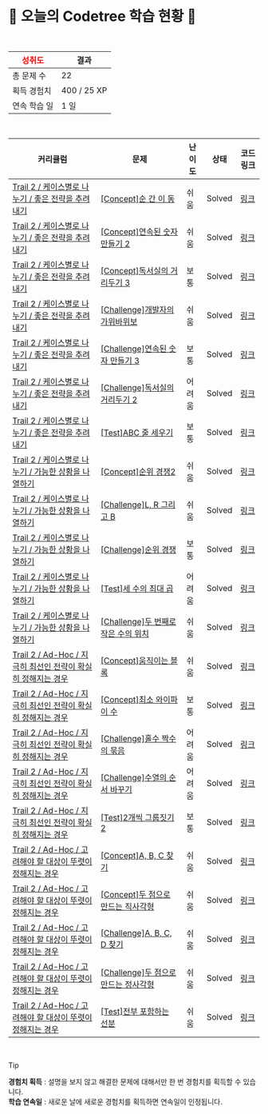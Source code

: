 # 🌲 오늘의 Codetree 학습 현황 🌲

<br />

| <span style="color:red;display:block;text-align:center;"> **성취도**</span> | 결과 |
|---|---|
| 총 문제 수 | 22 |
| 획득 경험치 | 400 / 25 XP |
| 연속 학습 일 | 1 일 |

<br />

|커리큘럼|문제|난이도|상태|코드 링크|
|---|---|---|---|---|
|[Trail 2 / 케이스별로 나누기 / 좋은 전략을 추려내기](https://https://en.codetree.ai/trail-info/novice-mid/)|[[Concept]순 간 이 동](https://https://en.codetree.ai/trails/complete/curated-cards/intro-teleportation/)|쉬움|Solved|[링크](https://github.com/raon37910/code-tree-java/blob/main/250109/%EC%88%9C%20%EA%B0%84%20%EC%9D%B4%20%EB%8F%99/teleportation.java)|
|[Trail 2 / 케이스별로 나누기 / 좋은 전략을 추려내기](https://https://en.codetree.ai/trail-info/novice-mid/)|[[Concept]연속된 숫자 만들기 2](https://https://en.codetree.ai/trails/complete/curated-cards/intro-create-consecutive-numbers-2/)|쉬움|Solved|[링크](https://github.com/raon37910/code-tree-java/blob/main/250109/%EC%97%B0%EC%86%8D%EB%90%9C%20%EC%88%AB%EC%9E%90%20%EB%A7%8C%EB%93%A4%EA%B8%B0%202/create-consecutive-numbers-2.java)|
|[Trail 2 / 케이스별로 나누기 / 좋은 전략을 추려내기](https://https://en.codetree.ai/trail-info/novice-mid/)|[[Concept]독서실의 거리두기 3](https://https://en.codetree.ai/trails/complete/curated-cards/intro-study-cafe-keeping-distance-3/)|보통|Solved|[링크](https://github.com/raon37910/code-tree-java/blob/main/250109/%EB%8F%85%EC%84%9C%EC%8B%A4%EC%9D%98%20%EA%B1%B0%EB%A6%AC%EB%91%90%EA%B8%B0%203/study-cafe-keeping-distance-3.java)|
|[Trail 2 / 케이스별로 나누기 / 좋은 전략을 추려내기](https://https://en.codetree.ai/trail-info/novice-mid/)|[[Challenge]개발자의 가위바위보](https://https://en.codetree.ai/trails/complete/curated-cards/challenge-developers-rock-paper-scissors/)|쉬움|Solved|[링크](https://github.com/raon37910/code-tree-java/blob/main/250109/%EA%B0%9C%EB%B0%9C%EC%9E%90%EC%9D%98%20%EA%B0%80%EC%9C%84%EB%B0%94%EC%9C%84%EB%B3%B4/developers-rock-paper-scissors.java)|
|[Trail 2 / 케이스별로 나누기 / 좋은 전략을 추려내기](https://https://en.codetree.ai/trail-info/novice-mid/)|[[Challenge]연속된 숫자 만들기 3](https://https://en.codetree.ai/trails/complete/curated-cards/challenge-create-consecutive-numbers-3/)|보통|Solved|[링크](https://github.com/raon37910/code-tree-java/blob/main/250109/%EC%97%B0%EC%86%8D%EB%90%9C%20%EC%88%AB%EC%9E%90%20%EB%A7%8C%EB%93%A4%EA%B8%B0%203/create-consecutive-numbers-3.java)|
|[Trail 2 / 케이스별로 나누기 / 좋은 전략을 추려내기](https://https://en.codetree.ai/trail-info/novice-mid/)|[[Challenge]독서실의 거리두기 2](https://https://en.codetree.ai/trails/complete/curated-cards/challenge-study-cafe-keeping-distance-2/)|어려움|Solved|[링크](https://github.com/raon37910/code-tree-java/blob/main/250109/%EB%8F%85%EC%84%9C%EC%8B%A4%EC%9D%98%20%EA%B1%B0%EB%A6%AC%EB%91%90%EA%B8%B0%202/study-cafe-keeping-distance-2.java)|
|[Trail 2 / 케이스별로 나누기 / 좋은 전략을 추려내기](https://https://en.codetree.ai/trail-info/novice-mid/)|[[Test]ABC 줄 세우기](https://https://en.codetree.ai/trails/complete/curated-cards/test-abc-line-up/)|보통|Solved|[링크](https://github.com/raon37910/code-tree-java/blob/main/250109/ABC%20%EC%A4%84%20%EC%84%B8%EC%9A%B0%EA%B8%B0/abc-line-up.java)|
|[Trail 2 / 케이스별로 나누기 / 가능한 상황을 나열하기](https://https://en.codetree.ai/trail-info/novice-mid/)|[[Concept]순위 경쟁2](https://https://en.codetree.ai/trails/complete/curated-cards/intro-ranking-competition2/)|쉬움|Solved|[링크](https://github.com/raon37910/code-tree-java/blob/main/250109/%EC%88%9C%EC%9C%84%20%EA%B2%BD%EC%9F%812/ranking-competition2.java)|
|[Trail 2 / 케이스별로 나누기 / 가능한 상황을 나열하기](https://https://en.codetree.ai/trail-info/novice-mid/)|[[Challenge]L, R 그리고 B](https://https://en.codetree.ai/trails/complete/curated-cards/challenge-l-r-and-b/)|쉬움|Solved|[링크](https://github.com/raon37910/code-tree-java/blob/main/250109/L%2C%20R%20%EA%B7%B8%EB%A6%AC%EA%B3%A0%20B/l-r-and-b.java)|
|[Trail 2 / 케이스별로 나누기 / 가능한 상황을 나열하기](https://https://en.codetree.ai/trail-info/novice-mid/)|[[Challenge]순위 경쟁](https://https://en.codetree.ai/trails/complete/curated-cards/challenge-ranking-competition/)|보통|Solved|[링크](https://github.com/raon37910/code-tree-java/blob/main/250109/%EC%88%9C%EC%9C%84%20%EA%B2%BD%EC%9F%81/ranking-competition.java)|
|[Trail 2 / 케이스별로 나누기 / 가능한 상황을 나열하기](https://https://en.codetree.ai/trail-info/novice-mid/)|[[Test]세 수의 최대 곱](https://https://en.codetree.ai/trails/complete/curated-cards/test-maximum-product-of-three-numbers/)|어려움|Solved|[링크](https://github.com/raon37910/code-tree-java/blob/main/250109/%EC%84%B8%20%EC%88%98%EC%9D%98%20%EC%B5%9C%EB%8C%80%20%EA%B3%B1/maximum-product-of-three-numbers.java)|
|[Trail 2 / 케이스별로 나누기 / 가능한 상황을 나열하기](https://https://en.codetree.ai/trail-info/novice-mid/)|[[Challenge]두 번째로 작은 수의 위치](https://https://en.codetree.ai/trails/complete/curated-cards/challenge-location-of-the-second-smallest-number/)|쉬움|Solved|[링크](https://github.com/raon37910/code-tree-java/blob/main/250109/%EB%91%90%20%EB%B2%88%EC%A7%B8%EB%A1%9C%20%EC%9E%91%EC%9D%80%20%EC%88%98%EC%9D%98%20%EC%9C%84%EC%B9%98/location-of-the-second-smallest-number.java)|
|[Trail 2 / Ad-Hoc / 지극히 최선인 전략이 확실히 정해지는 경우](https://https://en.codetree.ai/trail-info/novice-mid/)|[[Concept]움직이는 블록](https://https://en.codetree.ai/trails/complete/curated-cards/intro-moving-block/)|쉬움|Solved|[링크](https://github.com/raon37910/code-tree-java/blob/main/250109/%EC%9B%80%EC%A7%81%EC%9D%B4%EB%8A%94%20%EB%B8%94%EB%A1%9D/moving-block.java)|
|[Trail 2 / Ad-Hoc / 지극히 최선인 전략이 확실히 정해지는 경우](https://https://en.codetree.ai/trail-info/novice-mid/)|[[Concept]최소 와이파이 수](https://https://en.codetree.ai/trails/complete/curated-cards/intro-minimum-number-of-wifi/)|보통|Solved|[링크](https://github.com/raon37910/code-tree-java/blob/main/250109/%EC%B5%9C%EC%86%8C%20%EC%99%80%EC%9D%B4%ED%8C%8C%EC%9D%B4%20%EC%88%98/minimum-number-of-wifi.java)|
|[Trail 2 / Ad-Hoc / 지극히 최선인 전략이 확실히 정해지는 경우](https://https://en.codetree.ai/trail-info/novice-mid/)|[[Challenge]홀수 짝수의 묶음](https://https://en.codetree.ai/trails/complete/curated-cards/challenge-odd-even-bundle/)|어려움|Solved|[링크](https://github.com/raon37910/code-tree-java/blob/main/250109/%ED%99%80%EC%88%98%20%EC%A7%9D%EC%88%98%EC%9D%98%20%EB%AC%B6%EC%9D%8C/odd-even-bundle.java)|
|[Trail 2 / Ad-Hoc / 지극히 최선인 전략이 확실히 정해지는 경우](https://https://en.codetree.ai/trail-info/novice-mid/)|[[Challenge]수열의 순서 바꾸기](https://https://en.codetree.ai/trails/complete/curated-cards/challenge-reorder-sequence/)|어려움|Solved|[링크](https://github.com/raon37910/code-tree-java/blob/main/250109/%EC%88%98%EC%97%B4%EC%9D%98%20%EC%88%9C%EC%84%9C%20%EB%B0%94%EA%BE%B8%EA%B8%B0/reorder-sequence.java)|
|[Trail 2 / Ad-Hoc / 지극히 최선인 전략이 확실히 정해지는 경우](https://https://en.codetree.ai/trail-info/novice-mid/)|[[Test]2개씩 그룹짓기 2](https://https://en.codetree.ai/trails/complete/curated-cards/test-group-of-pairs-2/)|보통|Solved|[링크](https://github.com/raon37910/code-tree-java/blob/main/250109/2%EA%B0%9C%EC%94%A9%20%EA%B7%B8%EB%A3%B9%EC%A7%93%EA%B8%B0%202/group-of-pairs-2.java)|
|[Trail 2 / Ad-Hoc / 고려해야 할 대상이 뚜렷이 정해지는 경우](https://https://en.codetree.ai/trail-info/novice-mid/)|[[Concept]A, B, C 찾기](https://https://en.codetree.ai/trails/complete/curated-cards/intro-finding-a-b-c/)|쉬움|Solved|[링크](https://github.com/raon37910/code-tree-java/blob/main/250109/A%2C%20B%2C%20C%20%EC%B0%BE%EA%B8%B0/finding-a-b-c.java)|
|[Trail 2 / Ad-Hoc / 고려해야 할 대상이 뚜렷이 정해지는 경우](https://https://en.codetree.ai/trail-info/novice-mid/)|[[Concept]두 점으로 만드는 직사각형](https://https://en.codetree.ai/trails/complete/curated-cards/intro-rectangle-made-of-two-points/)|쉬움|Solved|[링크](https://github.com/raon37910/code-tree-java/blob/main/250109/%EB%91%90%20%EC%A0%90%EC%9C%BC%EB%A1%9C%20%EB%A7%8C%EB%93%9C%EB%8A%94%20%EC%A7%81%EC%82%AC%EA%B0%81%ED%98%95/rectangle-made-of-two-points.java)|
|[Trail 2 / Ad-Hoc / 고려해야 할 대상이 뚜렷이 정해지는 경우](https://https://en.codetree.ai/trail-info/novice-mid/)|[[Challenge]A, B, C, D 찾기](https://https://en.codetree.ai/trails/complete/curated-cards/challenge-find-a-b-c-d/)|쉬움|Solved|[링크](https://github.com/raon37910/code-tree-java/blob/main/250109/A%2C%20B%2C%20C%2C%20D%20%EC%B0%BE%EA%B8%B0/find-a-b-c-d.java)|
|[Trail 2 / Ad-Hoc / 고려해야 할 대상이 뚜렷이 정해지는 경우](https://https://en.codetree.ai/trail-info/novice-mid/)|[[Challenge]두 점으로 만드는 정사각형](https://https://en.codetree.ai/trails/complete/curated-cards/challenge-square-made-of-two-points/)|쉬움|Solved|[링크](https://github.com/raon37910/code-tree-java/blob/main/250109/%EB%91%90%20%EC%A0%90%EC%9C%BC%EB%A1%9C%20%EB%A7%8C%EB%93%9C%EB%8A%94%20%EC%A0%95%EC%82%AC%EA%B0%81%ED%98%95/square-made-of-two-points.java)|
|[Trail 2 / Ad-Hoc / 고려해야 할 대상이 뚜렷이 정해지는 경우](https://https://en.codetree.ai/trail-info/novice-mid/)|[[Test]전부 포함하는 선분](https://https://en.codetree.ai/trails/complete/curated-cards/test-all-inclusive-segment/)|쉬움|Solved|[링크](https://github.com/raon37910/code-tree-java/blob/main/250109/%EC%A0%84%EB%B6%80%20%ED%8F%AC%ED%95%A8%ED%95%98%EB%8A%94%20%EC%84%A0%EB%B6%84/all-inclusive-segment.java)|


<br />

> [!TIP]
> **경험치 획득** : 설명을 보지 않고 해결한 문제에 대해서만 한 번 경험치를 획득할 수 있습니다.  
> **학습 연속일** : 새로운 날에 새로운 경험치를 획득하면 연속일이 인정됩니다.

